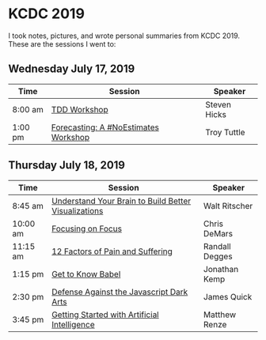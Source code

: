 # KCDC 2019
I took notes, pictures, and wrote personal summaries from KCDC 2019. These are the sessions I went to:

## Wednesday July 17, 2019
| Time | Session | Speaker |
| ----------- | ----------- | --- |
| 8:00 am | [TDD Workshop](./notes/tdd-workshop.md) | Steven Hicks |
| 1:00 pm | [Forecasting: A #NoEstimates Workshop](./notes/forecasting-a-noestimates-workshop.md) | Troy Tuttle |

## Thursday July 18, 2019
| Time | Session | Speaker |
| ----------- | ----------- | --- |
| 8:45 am   | [Understand Your Brain to Build Better Visualizations](./notes/understanding-your-brain.md) | Walt Ritscher |
| 10:00 am  | [Focusing on Focus](./notes/focusing-on-focus.md) | Chris DeMars |
| 11:15 am  | [12 Factors of Pain and Suffering](./notes/12-factors.md) | Randall Degges |
| 1:15 pm   | [Get to Know Babel](./notes/get-to-know-babel.md) | Jonathan Kemp |
| 2:30 pm | [Defense Against the Javascript Dark Arts](./notes/defense-against-javascript-dark-arts.md)|James Quick|
| 3:45 pm | [Getting Started with Artificial Intelligence](./notes/getting-started-with-ai.md)|Matthew Renze|